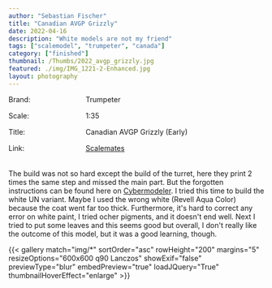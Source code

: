 ```yaml
---
author: "Sebastian Fischer"
title: "Canadian AVGP Grizzly"
date: 2022-04-16
description: "White models are not my friend"
tags: ["scalemodel", "trumpeter", "canada"]
category: ["finished"]
thumbnail: /Thumbs/2022_avgp_grizzly.jpg
featured: ./img/IMG_1221-2-Enhanced.jpg
layout: photography
---
```


<style>
.container {  
    display: grid;
  grid-template-columns: 150px 1fr;
  grid-auto-rows: 30px;
  gap: 2px 2px;
  grid-auto-flow: row dense;
  grid-template-areas: 
    "d1 v1"
    "d2 v2"
    "d3 v3"
    "d4 v4";
    margin-bottom:20px;
}

.d1 { 
    grid-area: d1;     
}
.d2 { 
    grid-area: d2;     
}
.d3 { 
    grid-area: d3;     
}
.d4 { 
    grid-area: d4;     
}
.d1:after, .d2:after, .d3:after, .d4:after {
    content:  ":";
}
.v1 { grid-area: v1; }
.v2 { grid-area: v2; }
.v3 { grid-area: v3; }
.v4 { grid-area: v4; }
</style>

<div class="container">
  <div class="d1">Brand</div>
  <div class="v1">Trumpeter</div>
  <div class="d2">Scale</div>
  <div class="v2">1:35</div>
  <div class="d3">Title</div>
  <div class="v3">Canadian AVGP Grizzly (Early)</div>
    <div class="d4">Link</div>
  <div class="v4"><a href="https://www.scalemates.com/kits/trumpeter-01502-avgp-grizzly--102750" target="_blank">Scalemates</a></div>
</div>

The build was not so hard except the build of the turret, here they print 2 times the same step and missed the main part.
But the forgotten instructions can be found here on [Cybermodeler](https://www.cybermodeler.com/hobby/builds/tru/build_tru_1502.shtml).
I tried this time to build the white UN variant. Maybe I used the wrong white (Revell Aqua Color) because the coat went far too thick. Furthermore, it's hard to correct any error on white paint, I tried ocher pigments, and it doesn't end well. Next I tried to put some leaves and this seems good but overall, I don't really like the outcome of this model, but it was a good learning, though.

{{< gallery match="img/*" sortOrder="asc" rowHeight="200" margins="5" resizeOptions="600x600 q90 Lanczos" showExif="false" previewType="blur" embedPreview="true" loadJQuery="True" thumbnailHoverEffect="enlarge" >}}
